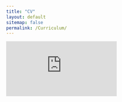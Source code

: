 ```yaml
---
title: "CV"
layout: default
sitemap: false
permalink: /Curriculum/
---
```


<embed src="https://belovanna.github.io/cv_HB.pdf" type="application/pdf" />
